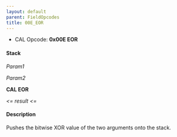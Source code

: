 ```yaml
---
layout: default
parent: FieldOpcodes
title: 00E_EOR
---
```


-   CAL Opcode: **0x00E EOR**

#### Stack

  
*Param1*

*Param2*

**CAL EOR**

*&lt;= result &lt;=*

#### Description

Pushes the bitwise XOR value of the two arguments onto the stack.
